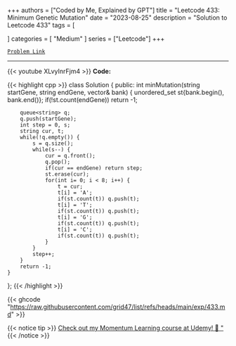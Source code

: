 
+++
authors = ["Coded by Me, Explained by GPT"]
title = "Leetcode 433: Minimum Genetic Mutation"
date = "2023-08-25"
description = "Solution to Leetcode 433"
tags = [
    
]
categories = [
    "Medium"
]
series = ["Leetcode"]
+++



[`Problem Link`](https://leetcode.com/problems/minimum-genetic-mutation/description/)

---
{{< youtube XLvyInrFjm4 >}}
**Code:**

{{< highlight cpp >}}
class Solution {
public:
    int minMutation(string startGene, string endGene, vector<string>& bank) {
        unordered_set<string> st{bank.begin(), bank.end()};
        if(!st.count(endGene)) return -1;

        queue<string> q;
        q.push(startGene);
        int step = 0, s;
        string cur, t;
        while(!q.empty()) {
            s = q.size();
            while(s--) {
                cur = q.front();
                q.pop();
                if(cur == endGene) return step;
                st.erase(cur);
                for(int i= 0; i < 8; i++) {
                    t = cur;
                    t[i] = 'A';
                    if(st.count(t)) q.push(t);
                    t[i] = 'T';
                    if(st.count(t)) q.push(t);
                    t[i] = 'G';
                    if(st.count(t)) q.push(t);
                    t[i] = 'C';
                    if(st.count(t)) q.push(t);                    
                }
            }
            step++;
        }
        return -1;
    }
};
{{< /highlight >}}

{{< ghcode "https://raw.githubusercontent.com/grid47/list/refs/heads/main/exp/433.md" >}}

{{< notice tip >}}
[Check out my Momentum Learning course at Udemy! 🚀 "](https://www.udemy.com/course/blind-75-the-data-structures-and-algorithms-essentials/)
{{< /notice >}}

